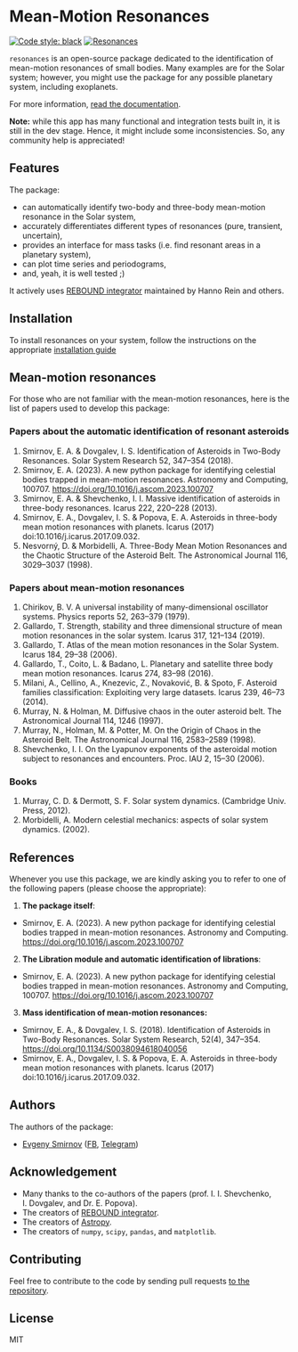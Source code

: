 # Mean-Motion Resonances

[![Code style: black](https://img.shields.io/badge/code%20style-black-000000.svg)](https://github.com/psf/black)
[![Resonances](https://github.com/smirik/resonances/actions/workflows/ci.yml/badge.svg?branch=main)](https://github.com/smirik/resonances/actions/workflows/ci.yml)

`resonances` is an open-source package dedicated to the identification of mean-motion resonances of small bodies. Many examples are for the Solar system; however, you might use the package for any possible planetary system, including exoplanets.

For more information, [read the documentation](https://smirik.github.io/resonances/).

**Note:** while this app has many functional and integration tests built in, it is still in the dev stage. Hence, it might include some inconsistencies. So, any community help is appreciated!

## Features

The package:

- can automatically identify two-body and three-body mean-motion resonance in the Solar system,
- accurately differentiates different types of resonances (pure, transient, uncertain),
- provides an interface for mass tasks (i.e. find resonant areas in a planetary system),
- can plot time series and periodograms,
- and, yeah, it is well tested ;)

It actively uses [REBOUND integrator](https://rebound.readthedocs.io) maintained by Hanno Rein and others.

## Installation

To install resonances on your system, follow the instructions on the appropriate [installation guide](https://smirik.github.io/resonances/install/)

## Mean-motion resonances

For those who are not familiar with the mean-motion resonances, here is the list of papers used to develop this package:

### Papers about the automatic identification of resonant asteroids

1. Smirnov, E. A. & Dovgalev, I. S. Identification of Asteroids in Two-Body Resonances. Solar System Research 52, 347–354 (2018).
2. Smirnov, E. A. (2023). A new python package for identifying celestial bodies trapped in mean-motion resonances. Astronomy and Computing, 100707. https://doi.org/10.1016/j.ascom.2023.100707
3. Smirnov, E. A. & Shevchenko, I. I. Massive identification of asteroids in three-body resonances. Icarus 222, 220–228 (2013).
4. Smirnov, E. A., Dovgalev, I. S. & Popova, E. A. Asteroids in three-body mean motion resonances with planets. Icarus (2017) doi:10.1016/j.icarus.2017.09.032.
5. Nesvorný, D. & Morbidelli, A. Three-Body Mean Motion Resonances and the Chaotic Structure of the Asteroid Belt. The Astronomical Journal 116, 3029–3037 (1998).

### Papers about mean-motion resonances

1. Chirikov, B. V. A universal instability of many-dimensional oscillator systems. Physics reports 52, 263–379 (1979).
1. Gallardo, T. Strength, stability and three dimensional structure of mean motion resonances in the solar system. Icarus 317, 121–134 (2019).
1. Gallardo, T. Atlas of the mean motion resonances in the Solar System. Icarus 184, 29–38 (2006).
1. Gallardo, T., Coito, L. & Badano, L. Planetary and satellite three body mean motion resonances. Icarus 274, 83–98 (2016).
1. Milani, A., Cellino, A., Knezevic, Z., Novaković, B. & Spoto, F. Asteroid families classification: Exploiting very large datasets. Icarus 239, 46–73 (2014).
1. Murray, N. & Holman, M. Diffusive chaos in the outer asteroid belt. The Astronomical Journal 114, 1246 (1997).
1. Murray, N., Holman, M. & Potter, M. On the Origin of Chaos in the Asteroid Belt. The Astronomical Journal 116, 2583–2589 (1998).
1. Shevchenko, I. I. On the Lyapunov exponents of the asteroidal motion subject to resonances and encounters. Proc. IAU 2, 15–30 (2006).

### Books

1. Murray, C. D. & Dermott, S. F. Solar system dynamics. (Cambridge Univ. Press, 2012).
1. Morbidelli, A. Modern celestial mechanics: aspects of solar system dynamics. (2002).

## References

Whenever you use this package, we are kindly asking you to refer to one of the following papers (please choose the appropriate):

1. **The package itself**: 

* Smirnov, E. A. (2023). A new python package for identifying celestial bodies trapped in mean-motion resonances. Astronomy and Computing. https://doi.org/10.1016/j.ascom.2023.100707
2. **The Libration module and automatic identification of librations**: 

* Smirnov, E. A. (2023). A new python package for identifying celestial bodies trapped in mean-motion resonances. Astronomy and Computing, 100707. https://doi.org/10.1016/j.ascom.2023.100707

3. **Mass identification of mean-motion resonances:** 

* Smirnov, E. A., & Dovgalev, I. S. (2018). Identification of Asteroids in Two-Body Resonances. Solar System Research, 52(4), 347–354. https://doi.org/10.1134/S0038094618040056 
* Smirnov, E. A., Dovgalev, I. S. & Popova, E. A. Asteroids in three-body mean motion resonances with planets. Icarus (2017) doi:10.1016/j.icarus.2017.09.032.

## Authors

The authors of the package:

- [Evgeny Smirnov](https://github.com/smirik) ([FB](https://facebook.com/smirik), [Telegram](https://t.me/smirik))

## Acknowledgement

- Many thanks to the co-authors of the papers (prof. I. I. Shevchenko, I. Dovgalev, and Dr. E. Popova).
- The creators of [REBOUND integrator](https://rebound.readthedocs.io).
- The creators of [Astropy](http://astropy.org).
- The creators of `numpy`, `scipy`, `pandas`, and `matplotlib`.

## Contributing

Feel free to contribute to the code by sending pull requests [to the repository](https://github.com/smirik/resonances).

## License

MIT
